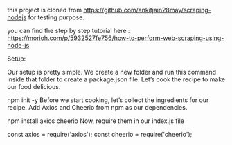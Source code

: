 this project is cloned from https://github.com/ankitjain28may/scraping-nodejs for testing purpose.

you can find the step by step tutorial here : https://morioh.com/p/5932527fe756/how-to-perform-web-scraping-using-node-js 

Setup:

Our setup is pretty simple. We create a new folder and run this command inside that folder to create a package.json file. Let’s cook the recipe to make our food delicious.

npm init -y
Before we start cooking, let’s collect the ingredients for our recipe. Add Axios and Cheerio from npm as our dependencies.

npm install axios cheerio
Now, require them in our index.js file

const axios = require('axios');
const cheerio = require('cheerio');
